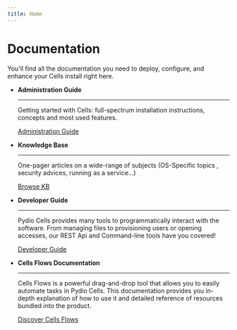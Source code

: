 ```yaml
---
title: Home
---
```


# Documentation
You'll find all the documentation you need to deploy, configure, and enhance your Cells install right here.

<div class="grid cards" markdown>

-   **Administration Guide**

    ---
    Getting started with Cells: full-spectrum installation instructions, concepts and most used features.

    [Administration Guide](../admin-guide/index/)

-   **Knowledge Base**

    ---    
    One-pager articles on a wide-range of subjects (OS-Specific topics , security advices, running as a service...)

    [Browse KB](../knowledge-base/index/)

-   **Developer Guide**

    ---
    Pydio Cells provides many tools to programmatically interact with the software. From managing files to provisioning users or opening accesses, our REST Api and Command-line tools have you covered!

    [Developer Guide](../developer-guide/index/)

-   **Cells Flows Documentation**

    ---
    Cells Flows is a powerful drag-and-drop tool that allows you to easily automate tasks in Pydio Cells. This documentation provides you in-depth explanation of how to use it and detailed reference of resources bundled into the product.

    [Discover Cells Flows](../cellsflows/index/)

</div>
